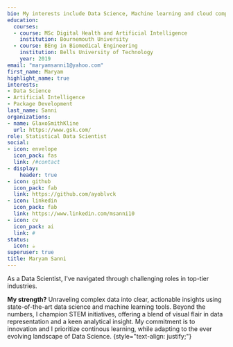 ```yaml
---
bio: My interests include Data Science, Machine learning and cloud computing
education:
  courses:
  - course: MSc Digital Health and Artificial Intelligence
    institution: Bournemouth University
  - course: BEng in Biomedical Engineering
    institution: Bells University of Technology
    year: 2019
email: "maryamsanni1@yahoo.com"
first_name: Maryam
highlight_name: true
interests:
- Data Science
- Artificial Intelligence
- Package Development
last_name: Sanni
organizations:
- name: GlaxoSmithKline
  url: https://www.gsk.com/
role: Statistical Data Scientist
social:
- icon: envelope
  icon_pack: fas
  link: /#contact
- display:
    header: true
- icon: github
  icon_pack: fab
  link: https://github.com/ayoblvck
- icon: linkedin
  icon_pack: fab
  link: https://www.linkedin.com/msanni10
- icon: cv
  icon_pack: ai
  link: #
status:
  icon: ☕️
superuser: true
title: Maryam Sanni
---
```


As a Data Scientist, I've navigated through challenging roles in top-tier industries. 

**My strength?** Unraveling complex data into clear, actionable insights using state-of-the-art data science and machine learning tools. Beyond the numbers, I champion STEM initiatives, offering a blend of visual flair in data representation and a keen analytical insight. My commitment is to innovation and I prioritize continous learning, while adapting to the ever evolving landscape of Data Science.
{style="text-align: justify;"}

